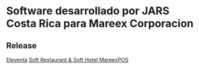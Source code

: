 # Software desarrollado por JARS Costa Rica para Mareex Corporacion

## Release
<a href="/mareex/eleventa/">Eleventa</a>
<a href="/mareex/softrest/">Soft Restaurant & Soft Hotel </a>
<a href="/mareex/mareexpos/">MareexPOS</a>